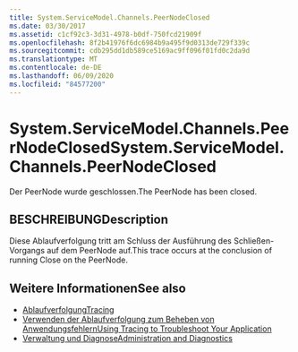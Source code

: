 ```yaml
---
title: System.ServiceModel.Channels.PeerNodeClosed
ms.date: 03/30/2017
ms.assetid: c1cf92c3-3d31-4978-b0df-750fcd21909f
ms.openlocfilehash: 8f2b41976f6dc6984b9a495f9d0313de729f339c
ms.sourcegitcommit: cdb295dd1db589ce5169ac9ff096f01fd0c2da9d
ms.translationtype: MT
ms.contentlocale: de-DE
ms.lasthandoff: 06/09/2020
ms.locfileid: "84577200"
---
```

# <a name="systemservicemodelchannelspeernodeclosed"></a><span data-ttu-id="850d1-102">System.ServiceModel.Channels.PeerNodeClosed</span><span class="sxs-lookup"><span data-stu-id="850d1-102">System.ServiceModel.Channels.PeerNodeClosed</span></span>
<span data-ttu-id="850d1-103">Der PeerNode wurde geschlossen.</span><span class="sxs-lookup"><span data-stu-id="850d1-103">The PeerNode has been closed.</span></span>  
  
## <a name="description"></a><span data-ttu-id="850d1-104">BESCHREIBUNG</span><span class="sxs-lookup"><span data-stu-id="850d1-104">Description</span></span>  
 <span data-ttu-id="850d1-105">Diese Ablaufverfolgung tritt am Schluss der Ausführung des Schließen-Vorgangs auf dem PeerNode auf.</span><span class="sxs-lookup"><span data-stu-id="850d1-105">This trace occurs at the conclusion of running Close on the PeerNode.</span></span>  
  
## <a name="see-also"></a><span data-ttu-id="850d1-106">Weitere Informationen</span><span class="sxs-lookup"><span data-stu-id="850d1-106">See also</span></span>

- [<span data-ttu-id="850d1-107">Ablaufverfolgung</span><span class="sxs-lookup"><span data-stu-id="850d1-107">Tracing</span></span>](index.md)
- [<span data-ttu-id="850d1-108">Verwenden der Ablaufverfolgung zum Beheben von Anwendungsfehlern</span><span class="sxs-lookup"><span data-stu-id="850d1-108">Using Tracing to Troubleshoot Your Application</span></span>](using-tracing-to-troubleshoot-your-application.md)
- [<span data-ttu-id="850d1-109">Verwaltung und Diagnose</span><span class="sxs-lookup"><span data-stu-id="850d1-109">Administration and Diagnostics</span></span>](../index.md)
